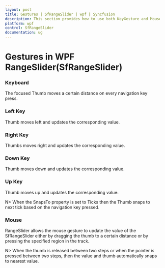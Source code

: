 ```yaml
---
layout: post
title: Gestures | SfRangeSlider | wpf | Syncfusion
description: This section provides how to use both KeyGesture and MouseGesture in Syncfusion WPF RangeSlider (SfRangeSlider).   
platform: wpf
control: SfRangeSlider 
documentation: ug
---
```


# Gestures in WPF RangeSlider(SfRangeSlider) 

### Keyboard 

The focused Thumb moves a certain distance on every navigation key press.  

### Left Key    

Thumb moves left and updates the corresponding value.  

### Right Key 

Thumbs moves right and updates the corresponding value.  

### Down Key 

Thumb moves down and updates the corresponding value.  

### Up Key 

Thumb moves up and updates the corresponding value.   

N> When the SnapsTo property is set to Ticks then the Thumb snaps to next tick based on the navigation key pressed.  

### Mouse  

RangeSlider allows the mouse gesture to update the value of the SfRangeSlider either by dragging the thumb to a certain distance or by pressing the specified region in the track.  

N> When the thumb is released between two steps or when the pointer is pressed between two steps, then the value and thumb automatically snaps to nearest value.



